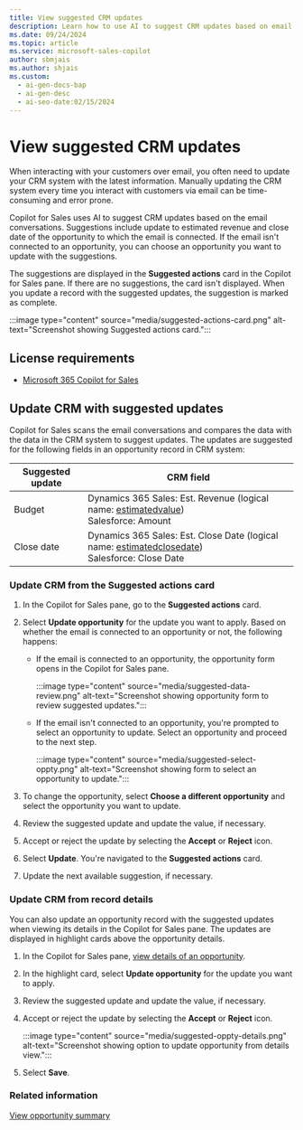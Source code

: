 ```yaml
---
title: View suggested CRM updates
description: Learn how to use AI to suggest CRM updates based on email conversations.
ms.date: 09/24/2024
ms.topic: article
ms.service: microsoft-sales-copilot
author: sbmjais
ms.author: shjais
ms.custom:
  - ai-gen-docs-bap
  - ai-gen-desc
  - ai-seo-date:02/15/2024
---
```


# View suggested CRM updates

When interacting with your customers over email, you often need to update your CRM system with the latest information. Manually updating the CRM system every time you interact with customers via email can be time-consuming and error prone. 

Copilot for Sales uses AI to suggest CRM updates based on the email conversations. Suggestions include update to estimated revenue and close date of the opportunity to which the email is connected. If the email isn't connected to an opportunity, you can choose an opportunity you want to update with the suggestions.

The suggestions are displayed in the **Suggested actions** card in the Copilot for Sales pane. If there are no suggestions, the card isn't displayed. When you update a record with the suggested updates, the suggestion is marked as complete.

:::image type="content" source="media/suggested-actions-card.png" alt-text="Screenshot showing Suggested actions card.":::

## License requirements

- [Microsoft 365 Copilot for Sales](https://www.microsoft.com/en-us/microsoft-365/copilot/copilot-for-sales#Pricing)

## Update CRM with suggested updates

Copilot for Sales scans the email conversations and compares the data with the data in the CRM system to suggest updates. The updates are suggested for the following fields in an opportunity record in CRM system:

| Suggested update | CRM field |
|------------------|-----------|
| Budget | Dynamics 365 Sales: Est. Revenue (logical name: [estimatedvalue](/dynamics365/sales/developer/entities/opportunity#BKMK_EstimatedValue)) <br>Salesforce: Amount     |
| Close date | Dynamics 365 Sales: Est. Close Date (logical name: [estimatedclosedate](/dynamics365/sales/developer/entities/opportunity#BKMK_EstimatedCloseDate)) <br>Salesforce: Close Date |

### Update CRM from the Suggested actions card

1. In the Copilot for Sales pane, go to the **Suggested actions** card.

1. Select **Update opportunity** for the update you want to apply. Based on whether the email is connected to an opportunity or not, the following happens:

    - If the email is connected to an opportunity, the opportunity form opens in the Copilot for Sales pane.

        :::image type="content" source="media/suggested-data-review.png" alt-text="Screenshot showing opportunity form to review suggested updates.":::

    - If the email isn't connected to an opportunity, you're prompted to select an opportunity to update. Select an opportunity and proceed to the next step.

        :::image type="content" source="media/suggested-select-oppty.png" alt-text="Screenshot showing form to select an opportunity to update.":::

1. To change the opportunity, select **Choose a different opportunity** and select the opportunity you want to update.

1. Review the suggested update and update the value, if necessary.

1. Accept or reject the update by selecting the **Accept** or **Reject** icon.

1. Select **Update**. You're navigated to the **Suggested actions** card.

1. Update the next available suggestion, if necessary.

### Update CRM from record details

You can also update an opportunity record with the suggested updates when viewing its details in the Copilot for Sales pane. The updates are displayed in highlight cards above the opportunity details.

1. In the Copilot for Sales pane, [view details of an opportunity](view-record-details.md).

1. In the highlight card, select **Update opportunity** for the update you want to apply.

1. Review the suggested update and update the value, if necessary.

1. Accept or reject the update by selecting the **Accept** or **Reject** icon.

    :::image type="content" source="media/suggested-oppty-details.png" alt-text="Screenshot showing option to update opportunity from details view.":::

1. Select **Save**.

### Related information

[View opportunity summary](view-opportunity-summary.md)